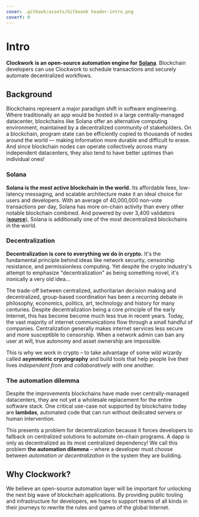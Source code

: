 ```yaml
---
cover: .gitbook/assets/Gitboook header-intro.png
coverY: 0
---
```


# Intro

**Clockwork** **is an open-source automation engine for** [**Solana**](https://solana.com/). Blockchain developers can use Clockwork to schedule transactions and securely automate decentralized workflows.

## **Background**

Blockchains represent a major paradigm shift in software engineering. Where traditionally an app would be hosted in a large centrally-managed datacenter, blockchains like Solana offer an alternative computing environment, maintained by a decentralized community of stakeholders. On a blockchain, program state can be efficiently copied to thousands of nodes around the world –– making information more durable and difficult to erase. And since blockchain nodes can operate collectively across many independent datacenters, they also tend to have better uptimes than individual ones!

### Solana

**Solana is the most active blockchain in the world.** Its affordable fees, low-latency messaging, and scalable architecture make it an ideal choice for users and developers. With an average of 40,000,000 non-vote transactions per day, Solana has more on-chain activity than every other notable blockchain combined. And powered by over 3,400 validators ([**source**](https://solana.com/news/validator-health-report-august-2022)), Solana is additionally one of the most decentralized blockchains in the world.

### Decentralization

**Decentralization is core to everything we do in crypto.** It's the fundamental principle behind ideas like network security, censorship resistance, and permissionless computing. Yet despite the crypto industry's attempt to emphasize "decentralization" as being something novel, it's ironically a very old idea...

The trade-off between centralized, authoritarian decision making and decentralized, group-based coordination has been a recurring debate in philosophy, economics, politics, art, technology and history for many centuries. Despite decentralization being a core principle of the early Internet, this has become become much less true in recent years. Today, the vast majority of internet communications flow through a small handful of companies. Centralization generally makes internet services less secure and more susceptible to censorship. When a network admin can ban any user at will, true autonomy and asset ownership are impossible.&#x20;

This is why we work in crypto – to take advantage of some wild wizardy called **asymmetric cryptography** and build tools that help people live their lives _independent from_ and _collaboratively with_ one another.

### The automation dilemma

Despite the improvements blockchains have made over centrally-managed datacenters, they are not yet a wholesale replacement for the entire software stack. One critical use-case not supported by blockchains today are **lambdas**, automated code that can run without dedicated servers or human intervention.&#x20;

This presents a problem for decentralization because it forces developers to fallback on centralized solutions to automate on-chain programs. A dapp is only as decentralized as its most centralized dependency! We call this problem **the automation dilemma** – where a developer must choose between _automation or decentralization_ in the system they are building.

## Why Clockwork?&#x20;

We believe an open-source automation layer will be important for unlocking the next big wave of blockchain applications. By providing public tooling and infrastructure for developers, we hope to support teams of all kinds in their journeys to rewrite the rules and games of the global Internet.&#x20;
